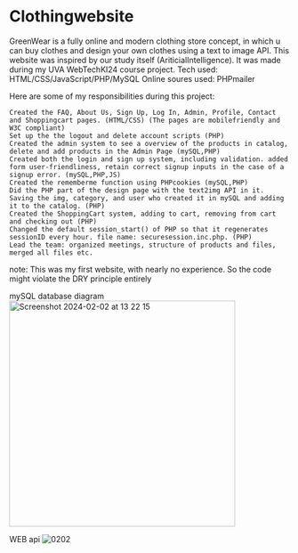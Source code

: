 # Clothingwebsite

GreenWear is a fully online and modern clothing store concept, in which u can buy clothes and design your own clothes using a text to image API. This website was inspired by our study itself (AriticialIntelligence). It was made during my UVA WebTechKI24 course project.
Tech used: HTML/CSS/JavaScript/PHP/MySQL
Online soures used: PHPmailer

Here are some of my responsibilities during this project:

    Created the FAQ, About Us, Sign Up, Log In, Admin, Profile, Contact and Shoppingcart pages. (HTML/CSS) (The pages are mobilefriendly and W3C compliant)
    Set up the the logout and delete account scripts (PHP)
    Created the admin system to see a overview of the products in catalog, delete and add products in the Admin Page (mySQL,PHP)
    Created both the login and sign up system, including validation. added form user-friendliness, retain correct signup inputs in the case of a signup error. (mySQL,PHP,JS)
    Created the rememberme function using PHPcookies (mySQL,PHP)
    Did the PHP part of the design page with the text2img API in it. Saving the img, category, and user who created it in mySQL and adding it to the catalog. (PHP)
    Created the ShoppingCart system, adding to cart, removing from cart and checking out (PHP)
    Changed the default session_start() of PHP so that it regenerates sessionID every hour. file name: securesession.inc.php. (PHP)
    Lead the team: organized meetings, structure of products and files, merged all files etc.

note: This was my first website, with nearly no experience. So the code might violate the DRY principle entirely 

mySQL database diagram <br>
<img width="406" alt="Screenshot 2024-02-02 at 13 22 15" src="https://github.com/Efe76/ClothingWebsite/assets/78166267/643eaa35-3809-4f55-9898-9ef98f2f78cf">

WEB api
![0202](https://github.com/Efe76/ClothingWebsite/assets/78166267/b299d70c-26e6-4858-9a07-63877ec8d18a)

